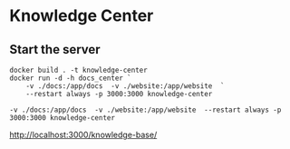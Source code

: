 # Knowledge Center

## Start the server
```
docker build . -t knowledge-center
docker run -d -h docs_center `
    -v ./docs:/app/docs  -v ./website:/app/website  `
    --restart always -p 3000:3000 knowledge-center

-v ./docs:/app/docs  -v ./website:/app/website  --restart always -p 3000:3000 knowledge-center
```
[http://localhost:3000/knowledge-base/](http://localhost:3000/knowledge-base/)